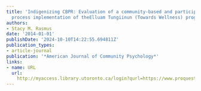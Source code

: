 ```yaml
---
title: 'Indigenizing CBPR: Evaluation of a community-based and participatory research
  process implementation of theElluam Tungiinun (Towards Wellness) program in Alaska'
authors:
- Stacy M. Rasmus
date: '2014-01-01'
publishDate: '2024-10-10T14:22:55.694811Z'
publication_types:
- article-journal
publication: '*American Journal of Community Psychology*'
links:
- name: URL
  url: 
    http://myaccess.library.utoronto.ca/login?qurl=https://www.proquest.com/docview/1560636516?accountid=14771&bdid=38384&_bd=HE3vTXW%2BIzn7w3zM22eoAbdBvxY%3D
---
```

